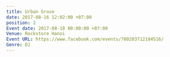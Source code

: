 ```yaml
---
title: Urban Grove
date: 2017-08-16 12:02:00 +07:00
position: 2
Event date: 2017-08-18 00:00:00 +07:00
Venue: Rockstore Hanoi
Event URL: https://www.facebook.com/events/780203712184516/
Genre: DJ
---
```


